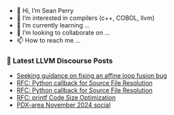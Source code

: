 - 👋 Hi, I’m Sean Perry
- 👀 I’m interested in compilers (c++, COBOL, llvm)
- 🌱 I’m currently learning ...
- 💞️ I’m looking to collaborate on ...
- 📫 How to reach me ...

<!---
s66perry/s66perry is a ✨ special ✨ repository because its `README.md` (this file) appears on your GitHub profile.
You can click the Preview link to take a look at your changes.
--->
### 📕 Latest LLVM Discourse Posts

<!-- DISCOURSE-LLVM:START -->
- [Seeking guidance on fixing an affine loop fusion bug](https://discourse.llvm.org/t/seeking-guidance-on-fixing-an-affine-loop-fusion-bug/83569#post_1)
- [RFC: Python callback for Source File Resolution](https://discourse.llvm.org/t/rfc-python-callback-for-source-file-resolution/83545#post_5)
- [RFC: Python callback for Source File Resolution](https://discourse.llvm.org/t/rfc-python-callback-for-source-file-resolution/83545#post_4)
- [RFC: printf Code Size Optimization](https://discourse.llvm.org/t/rfc-printf-code-size-optimization/83146?page=2#post_27)
- [PDX-area November 2024 social](https://discourse.llvm.org/t/pdx-area-november-2024-social/82827#post_4)
<!-- DISCOURSE-LLVM:END -->

